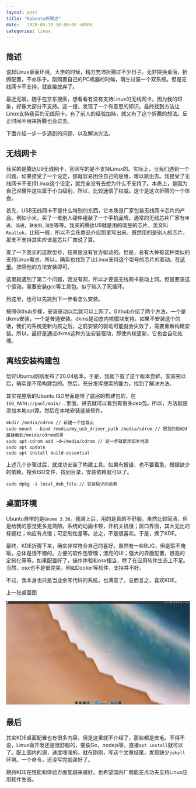 ```yaml
---
layout: post
title: "Kubuntu折腾记"
date:   2020-05-10 10:00:00 +0800
categories: linux
---
```


## 简述

说起Linux桌面环境，大学的时候，精力充沛折腾过不少日子。无非换换桌面，折腾配置，不亦乐乎。刚购置自己的PC机器的时候，萌生过装一个双系统。但是无线网卡不支持，就直接放弃了。

最近无聊，随手在京东搜索，想看看有没有支持Linux的无线网卡。因为我的印象，好像大部分不支持。这一搜，发现了一个有意思的知识。最终找到方法让Linux支持我买的无线网卡。有了前人的经验加持，就又有了这个折腾的想法。反正时间不用来折腾也会过去。

下面介绍一步一步遇到的问题，以及解决方法。

## 无线网卡

我买的是腾达U9无线网卡，官网写的是不支持Linux的。实际上，当我们遇到一个问题，如果接受了一个设定，那就容易困住自己的思维，难以跳出去。我接受了无线网卡不支持Linux这个设定，就完全没有去想为什么不支持了。本质上，是因为自己对硬件这块属于小白级别，所以，比较迷信了权威。这个是这次折腾的一个体会。

首先，USB无线网卡不是什么特别的东西，它本质是厂家包装无线网卡芯片的产品。例如小米，买了一堆别人硬件组装了一个手机品牌。通常的无线芯片厂家有`博通`，`高通`，`联发科`, `瑞昱`等等。我买的腾达U9就是用的瑞昱的芯片，英文叫`Realtek`，比较一般，所以不会在商品介绍那里写出来。既然用的是别人的芯片，那支不支持其实应该是芯片厂商说了算。

查了一下我买的这款型号，结果是没有官方驱动的。但是，总有大神有这种类似的支持Linux需求。所以，确实也找到了让Linux支持这个型号的芯片的驱动。在[这里](https://github.com/whitebatman2/rtl8821CU)。按照他的方法安装即可。

这里就遇到了第二个问题，我没有网，所以才要装无线网卡驱动上网。但是要装这个驱动，需要安装gcc等工具包。似乎陷入了死循环。

到这里，也可以先跳到下一步看怎么安装。

按照Github步骤，安装驱动以后就可以上网了。Github介绍了两个方法，一个是dkms安装，一个是普通安装。dkms是动态内核模块支持。如果不安装这个的话，我们的系统更新内核之后，之前安装的驱动可能就会失效了，需要重新构建安装。所以，最好是通过dkms这种方法安装驱动，即使内核更新，它也会自动处理。

## 离线安装构建包

恰好Ubuntu刚刚发布了20.04版本。于是，我就下载了这个版本尝鲜。安装完以后，确实是不带构建包的。然后，充分发挥搜索的能力，找到了解决方法。

其实完整版的Ubuntu ISO里面是带了底层的构建包的，在`ISO_PATH://pool/main/..`里面，进去就可以看到有很多deb包。所以，方法就是添加本地apt源。然后在本地安装这些软件。

```shell
mkdir /media/cdrom // 新建一个挂载点
sudo mount --bind /media/my_usb_driver_path /media/cdrom // 把我的启动U盘挂载到/meida/cdrom目录
sudo apt-cdrom add -d=/media/cdrom // 这一步就是添加本地源
sudo apt update
sudo apt install build-essential
```

上述几个步骤过后，就成功安装了构建工具。如果有报错，也不要着急，根据缺少的依赖，搜索ISO文件，找到目录，安装依赖就可以了。

```shell
sudo dpkg -i local_deb_file // 安装缺少的依赖
```

## 桌面环境

Ubuntu自带的是`Gnome 3.36`。我装上后，用的是真的不舒服。虽然比较简洁，但是给我的感觉更多是简陋。系统的动画卡顿，开机关机慢；窗口界面，其大无比的标题栏；响应有点慢；可定制性差等。总之，不是很喜欢。于是，换了KDE。

最终，KDE折腾下来，确实非常符合自己的喜好。虽然有一些BUG，但是瑕不掩瑜，总体是很不错的。方便的软件包管理；漂亮的UI；强大的界面配置，很高的定制化等等。如果配置好了，操作体验和osx相当，除了在应用软件生态上不足。当然，osx也不是很完美，例如Docker等软件，支持并不好。

不过，我本身也只是当业余写代码的系统，也满意了。总而言之，喜欢KDE。

上一张桌面图

![图片](/static/assert/imgs/kde.jpg)

## 最后

其实KDE桌面配置也有很多内容，但是这里就不介绍了，那些都是皮毛。不得不说，Linux做开发还是很舒服的，要装Go，nodejs等，直接`apt install`就可以了。配上国内的源，速度嗖嗖的。就在刚刚，写这个文章结尾，发现缺少`jekyll`环境。一个命令，还没写完就装好了。

期待KDE在性能和体验方面能越来越好。也希望国内厂商能花点功夫支持Linux应用软件生态。
